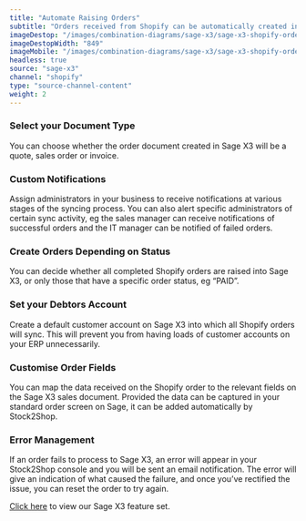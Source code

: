 ```yaml
---
title: "Automate Raising Orders"
subtitle: "Orders received from Shopify can be automatically created in Sage X3."
imageDestop: "/images/combination-diagrams/sage-x3/sage-x3-shopify-orders.svg"
imageDestopWidth: "849"
imageMobile: "/images/combination-diagrams/sage-x3/sage-x3-shopify-orders.svg"
headless: true
source: "sage-x3"
channel: "shopify"
type: "source-channel-content"
weight: 2
---
```


### Select your Document Type
You can choose whether the order document created in Sage X3 will be a quote, sales order or invoice.

### Custom Notifications
Assign administrators in your business to receive notifications at various stages of the syncing process. You can also alert specific administrators of certain sync activity, eg the sales manager can receive notifications of successful orders and the IT manager can be notified of failed orders.

### Create Orders Depending on Status
You can decide whether all completed Shopify orders are raised into Sage X3, or only those that have a specific order status, eg “PAID”.

### Set your Debtors Account
Create a default customer account on Sage X3 into which all Shopify orders will sync. This will prevent you from having loads of customer accounts on your ERP unnecessarily.

### Customise Order Fields
You can map the data received on the Shopify order to the relevant fields on the Sage X3 sales document. Provided the data can be captured in your standard order screen on Sage, it can be added automatically by Stock2Shop.

### Error Management
If an order fails to process to Sage X3, an error will appear in your Stock2Shop console and you will be sent an email notification. The error will give an indication of what caused the failure, and once you’ve rectified the issue, you can reset the order to try again.

[Click here](/help/features/sage-x3/ "Sage X3 Features") to view our Sage X3 feature set.